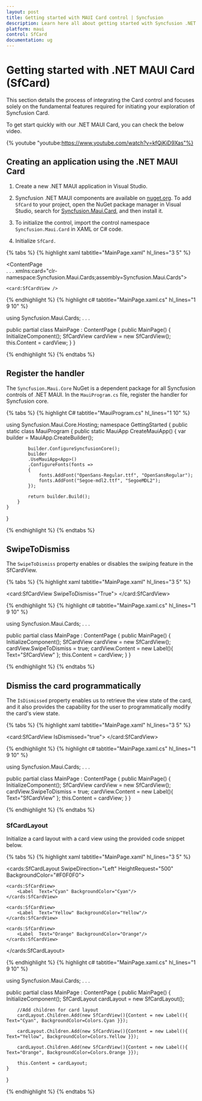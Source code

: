 ```yaml
---
layout: post
title: Getting started with MAUI Card control | Syncfusion
description: Learn here all about getting started with Syncfusion .NET MAUI Card (SfCalendar) control and its basic features.
platform: maui
control: SfCard
documentation: ug
---
```


# Getting started with .NET MAUI Card (SfCard)
This section details the process of integrating the Card control and focuses solely on the fundamental features required for initiating your exploration of Syncfusion Card.

To get start quickly with our .NET MAUI Card, you can check the below video.

{% youtube
"youtube:https://www.youtube.com/watch?v=kfQjKiD9Xas"%}

## Creating an application using the .NET MAUI Card

1. Create a new .NET MAUI application in Visual Studio.

2. Syncfusion .NET MAUI components are available on [nuget.org](https://www.nuget.org/). To add `SfCard` to your project, open the NuGet package manager in Visual Studio, search for [Syncfusion.Maui.Card](), and then install it.

3. To initialize the control, import the control namespace `Syncfusion.Maui.Card` in XAML or C# code.

4. Initialize `SfCard.`

{% tabs %}
{% highlight xaml tabtitle="MainPage.xaml" hl_lines="3 5" %}

<ContentPage   
    . . .
    xmlns:card="clr-namespace:Syncfusion.Maui.Cards;assembly=Syncfusion.Maui.Cards">

    <card:SfCardView />
</ContentPage>

{% endhighlight %}
{% highlight c# tabtitle="MainPage.xaml.cs" hl_lines="1 9 10" %}

using Syncfusion.Maui.Cards;
. . .

public partial class MainPage : ContentPage
{
    public MainPage()
    {
        InitializeComponent();
        SfCardView cardView = new SfCardView();
        this.Content = cardView;
    }
}

{% endhighlight %}
{% endtabs %}

## Register the handler

The `Syncfusion.Maui.Core` NuGet is a dependent package for all Syncfusion controls of .NET MAUI. In the `MauiProgram.cs` file, register the handler for Syncfusion core.

{% tabs %}
{% highlight C# tabtitle="MauiProgram.cs" hl_lines="1 10" %}

using Syncfusion.Maui.Core.Hosting;
namespace GettingStarted
{
    public static class MauiProgram
    {
        public static MauiApp CreateMauiApp()
        {
            var builder = MauiApp.CreateBuilder();

            builder.ConfigureSyncfusionCore();
            builder
            .UseMauiApp<App>()
            .ConfigureFonts(fonts =>
            {
                fonts.AddFont("OpenSans-Regular.ttf", "OpenSansRegular");
                fonts.AddFont("Segoe-mdl2.ttf", "SegoeMDL2");
            });

            return builder.Build();
        }
    }
}

{% endhighlight %}
{% endtabs %}

## SwipeToDismiss

The `SwipeToDismiss` property enables or disables the swiping feature in the SfCardView.

{% tabs %}
{% highlight xaml tabtitle="MainPage.xaml" hl_lines="3 5" %}

<card:SfCardView SwipeToDismiss="True">
	<Label Text="SfCardView"/>
</card:SfCardView>

{% endhighlight %}
{% highlight c# tabtitle="MainPage.xaml.cs" hl_lines="1 9 10" %}

using Syncfusion.Maui.Cards;
. . .

public partial class MainPage : ContentPage
{
    public MainPage()
    {
        InitializeComponent();
        SfCardView cardView = new SfCardView();
        cardView.SwipeToDismiss = true;
        cardView.Content = new Label(){ Text="SfCardView" };
        this.Content = cardView;
    }
}

{% endhighlight %}
{% endtabs %}	

## Dismiss the card programmatically

The `IsDismissed` property enables us to retrieve the view state of the card, and it also provides the capability for the user to programmatically modify the card's view state.

{% tabs %}
{% highlight xaml tabtitle="MainPage.xaml" hl_lines="3 5" %}

<card:SfCardView IsDismissed="true">
     <Label Text="SfCardView"/>
</card:SfCardView>

{% endhighlight %}
{% highlight c# tabtitle="MainPage.xaml.cs" hl_lines="1 9 10" %}

using Syncfusion.Maui.Cards;
. . .

public partial class MainPage : ContentPage
{
    public MainPage()
    {
        InitializeComponent();
        SfCardView cardView = new SfCardView();
        cardView.SwipeToDismiss = true;
        cardView.Content = new Label(){ Text="SfCardView" };
        this.Content = cardView;
    }
}

{% endhighlight %}
{% endtabs %}	

### SfCardLayout

Initialize a card layout with a card view using the provided code snippet below.

{% tabs %}
{% highlight xaml tabtitle="MainPage.xaml" hl_lines="3 5" %}

<cards:SfCardLayout SwipeDirection="Left" HeightRequest="500" BackgroundColor="#F0F0F0">

	<cards:SfCardView>
		<Label  Text="Cyan" BackgroundColor="Cyan"/>
	</cards:SfCardView>

	<cards:SfCardView>
		<Label  Text="Yellow" BackgroundColor="Yellow"/>
	</cards:SfCardView>

	<cards:SfCardView>
		<Label  Text="Orange" BackgroundColor="Orange"/>
	</cards:SfCardView>  

</cards:SfCardLayout>

{% endhighlight %}
{% highlight c# tabtitle="MainPage.xaml.cs" hl_lines="1 9 10" %}

using Syncfusion.Maui.Cards;
. . .

public partial class MainPage : ContentPage
{
    public MainPage()
    {
        InitializeComponent();
        SfCardLayout cardLayout = new SfCardLayout();

        //Add children for card layout 
        cardLayout.Children.Add(new SfCardView(){Content = new Label(){ Text="Cyan", BackgroundColor=Colors.Cyan }});

        cardLayout.Children.Add(new SfCardView(){Content = new Label(){ Text="Yellow", BackgroundColor=Colors.Yellow }});
     
        cardLayout.Children.Add(new SfCardView(){Content = new Label(){ Text="Orange", BackgroundColor=Colors.Orange }});

        this.Content = cardLayout;
    }
}

{% endhighlight %}
{% endtabs %}	